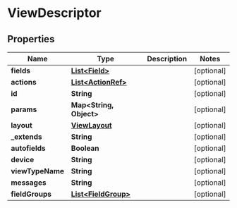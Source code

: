 

# ViewDescriptor


## Properties

| Name | Type | Description | Notes |
|------------ | ------------- | ------------- | -------------|
|**fields** | [**List&lt;Field&gt;**](Field.md) |  |  [optional] |
|**actions** | [**List&lt;ActionRef&gt;**](ActionRef.md) |  |  [optional] |
|**id** | **String** |  |  [optional] |
|**params** | **Map&lt;String, Object&gt;** |  |  [optional] |
|**layout** | [**ViewLayout**](ViewLayout.md) |  |  [optional] |
|**_extends** | **String** |  |  [optional] |
|**autofields** | **Boolean** |  |  [optional] |
|**device** | **String** |  |  [optional] |
|**viewTypeName** | **String** |  |  [optional] |
|**messages** | **String** |  |  [optional] |
|**fieldGroups** | [**List&lt;FieldGroup&gt;**](FieldGroup.md) |  |  [optional] |



